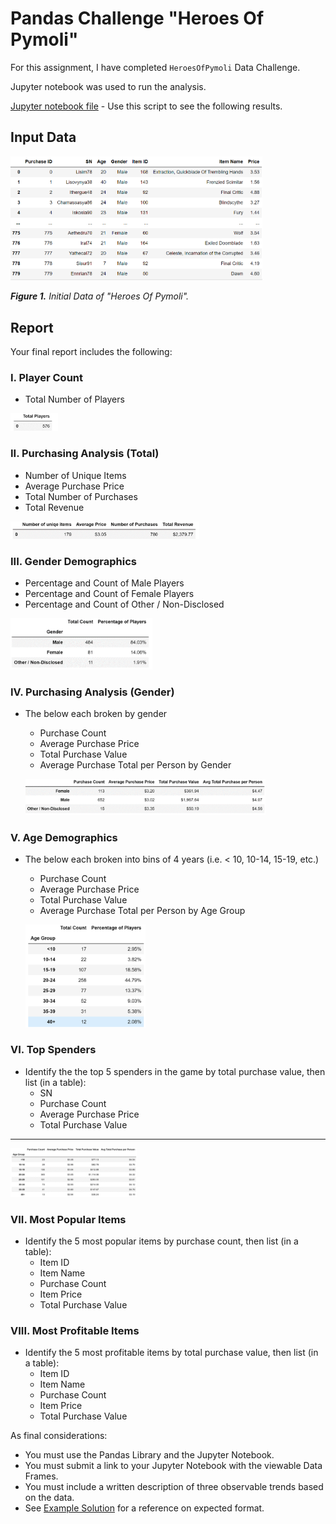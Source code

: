 # **Pandas Challenge "Heroes Of Pymoli"**

For this assignment, I have completed `HeroesOfPymoli` Data Challenge.

Jupyter notebook was used to run the analysis. 

[Jupyter notebook file](HeroesOfPymoli_NVK.ipynb) - Use this script to see the following results.

## **Input Data**

<p align="left">
  <img width="80%" src="Images/raw_dataset.png">
</p>
<p align="leftr">
 <em><b>Figure 1.</b> Initial Data of "Heroes Of Pymoli".</em>
</p> 

## **Report**

Your final report includes the following:

### I. Player Count

* Total Number of Players

<p align="left">
  <img width="15%" src="Images/total_number_players.png">
</p>

### II. Purchasing Analysis (Total)

* Number of Unique Items
* Average Purchase Price
* Total Number of Purchases
* Total Revenue

<p align="left">
  <img width="60%" src="Images/Purchasing_Analysis.png">
</p>

### III. Gender Demographics

* Percentage and Count of Male Players
* Percentage and Count of Female Players
* Percentage and Count of Other / Non-Disclosed

<p align="left">
  <img width="45%" src="Images/Gender_Demographics.png">
</p>

### IV. Purchasing Analysis (Gender)

* The below each broken by gender
  * Purchase Count
  * Average Purchase Price
  * Total Purchase Value
  * Average Purchase Total per Person by Gender
  
  <p align="left">
    <img width="80%" src="Images/Purchasing_Analysis_by_gender.png">
  </p>

### V. Age Demographics

* The below each broken into bins of 4 years (i.e. < 10, 10-14, 15-19, etc.)
  * Purchase Count
  * Average Purchase Price
  * Total Purchase Value
  * Average Purchase Total per Person by Age Group
  
   <p align="left">
    <img width="40%" src="Images/Age_Demographics.png">
  </p>

### VI. Top Spenders

* Identify the the top 5 spenders in the game by total purchase value, then list (in a table):
  * SN
  * Purchase Count
  * Average Purchase Price
  * Total Purchase Value
----------------------
  <p align="left">
    <img width="40%" src="Images/Top_Spenders.png">
  </p>

### VII. Most Popular Items

* Identify the 5 most popular items by purchase count, then list (in a table):
  * Item ID
  * Item Name
  * Purchase Count
  * Item Price
  * Total Purchase Value

### VIII. Most Profitable Items

* Identify the 5 most profitable items by total purchase value, then list (in a table):
  * Item ID
  * Item Name
  * Purchase Count
  * Item Price
  * Total Purchase Value

As final considerations:

* You must use the Pandas Library and the Jupyter Notebook.
* You must submit a link to your Jupyter Notebook with the viewable Data Frames.
* You must include a written description of three observable trends based on the data.
* See [Example Solution](HeroesOfPymoli/HeroesOfPymoli_starter.ipynb) for a reference on expected format.

